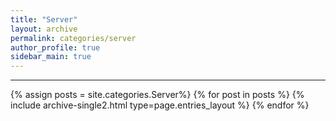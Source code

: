 ```yaml
---
title: "Server"
layout: archive
permalink: categories/server
author_profile: true
sidebar_main: true
---
```


<!-- 공백이 포함되어 있는 카테고리 이름의 경우 site.categories['a b c'] 이런식으로! -->

***

{% assign posts = site.categories.Server%}
{% for post in posts %} {% include archive-single2.html type=page.entries_layout %} {% endfor %}